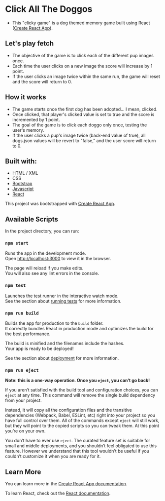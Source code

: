 # Click All The Doggos
* This "clicky game" is a dog themed memory game built using React ([Create React App](https://github.com/facebook/create-react-app)).

## Let's play fetch
* The objective of the game is to click each of the different pup images once.
* Each time the user clicks on a new image the score will increase by 1 point.
* If the user clicks an image twice within the same run, the game will reset and the score will return to 0.

## How it works
* The game starts once the first dog has been adopted... I mean, clicked.
* Once clicked, that player's clicked value is set to true and the score is incremented by 1 point.
* The goal of the game is to click each doggo only once, testing the user's memory.
* If the user clicks a pup's image twice (back-end value of true), all dogs.json values will be revert to "false," and the user score will return to 0.

## Built with:

* HTML / XML
* CSS
* [Bootstrap](https://getbootstrap.com/)
* [Javascript](https://www.javascript.com/)
* [React](https://reactjs.org/)


This project was bootstrapped with [Create React App](https://github.com/facebook/create-react-app).

## Available Scripts

In the project directory, you can run:

### `npm start`

Runs the app in the development mode.<br>
Open [http://localhost:3000](http://localhost:3000) to view it in the browser.

The page will reload if you make edits.<br>
You will also see any lint errors in the console.

### `npm test`

Launches the test runner in the interactive watch mode.<br>
See the section about [running tests](https://facebook.github.io/create-react-app/docs/running-tests) for more information.

### `npm run build`

Builds the app for production to the `build` folder.<br>
It correctly bundles React in production mode and optimizes the build for the best performance.

The build is minified and the filenames include the hashes.<br>
Your app is ready to be deployed!

See the section about [deployment](https://facebook.github.io/create-react-app/docs/deployment) for more information.

### `npm run eject`

**Note: this is a one-way operation. Once you `eject`, you can’t go back!**

If you aren’t satisfied with the build tool and configuration choices, you can `eject` at any time. This command will remove the single build dependency from your project.

Instead, it will copy all the configuration files and the transitive dependencies (Webpack, Babel, ESLint, etc) right into your project so you have full control over them. All of the commands except `eject` will still work, but they will point to the copied scripts so you can tweak them. At this point you’re on your own.

You don’t have to ever use `eject`. The curated feature set is suitable for small and middle deployments, and you shouldn’t feel obligated to use this feature. However we understand that this tool wouldn’t be useful if you couldn’t customize it when you are ready for it.

## Learn More

You can learn more in the [Create React App documentation](https://facebook.github.io/create-react-app/docs/getting-started).

To learn React, check out the [React documentation](https://reactjs.org/).
